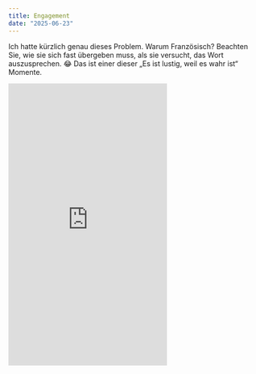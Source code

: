 ```yaml
---
title: Engagement
date: "2025-06-23"
---
```


Ich hatte kürzlich genau dieses Problem. Warum Französisch? Beachten Sie, wie sie sich fast übergeben muss, als sie versucht, das Wort auszusprechen. 😂 Das ist einer dieser „Es ist lustig, weil es wahr ist“ Momente. 

<iframe width="315" height="560"
src="https://www.youtube.com/embed/-K-hkldTDFE"
title="YouTube video player"
frameborder="0"
allow="accelerometer; autoplay; clipboard-write; encrypted-media; gyroscope; picture-in-picture; web-share"
allowfullscreen></iframe>

